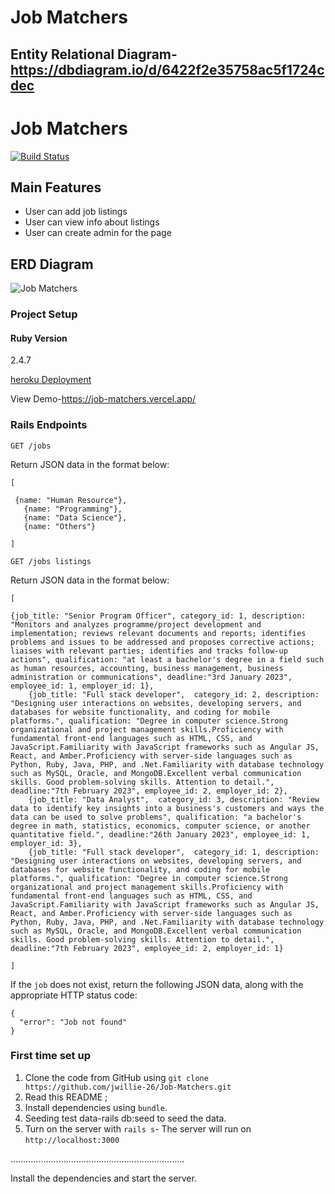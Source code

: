# Job Matchers

## Entity Relational Diagram-https://dbdiagram.io/d/6422f2e35758ac5f1724cdec


# Job Matchers

[![Build Status](https://mattbrictson.semaphoreci.com/badges/rails-template/branches/main.svg?style=shields)](https://mattbrictson.semaphoreci.com/projects/rails-template)


## Main Features

* User can add job listings
* User can view info about listings
* User can create admin for the page

## ERD Diagram

![Job Matchers](https://user-images.githubusercontent.com/105637783/229124124-c5d9e53a-3121-4375-b17d-39925d947376.png)


### Project Setup

#### Ruby Version

2.4.7

[heroku Deployment](https://dashboard.heroku.com/apps/stark-everglades-43660)

View Demo-https://job-matchers.vercel.app/

### Rails Endpoints


```
GET /jobs
```

Return JSON data in the format below:

```
[  

 {name: "Human Resource"},
   {name: "Programming"},
   {name: "Data Science"},
   {name: "Others"}

]
```


```
GET /jobs listings
```
Return JSON data in the format below:

```
[  

{job_title: "Senior Program Officer", category_id: 1, description: "Monitors and analyzes programme/project development and implementation; reviews relevant documents and reports; identifies problems and issues to be addressed and proposes corrective actions; liaises with relevant parties; identifies and tracks follow-up actions", qualification: "at least a bachelor's degree in a field such as human resources, accounting, business management, business administration or communications", deadline:"3rd January 2023", employee_id: 1, employer_id: 1},
    {job_title: "Full stack developer",  category_id: 2, description: "Designing user interactions on websites, developing servers, and databases for website functionality, and coding for mobile platforms.", qualification: "Degree in computer science.Strong organizational and project management skills.Proficiency with fundamental front-end languages such as HTML, CSS, and JavaScript.Familiarity with JavaScript frameworks such as Angular JS, React, and Amber.Proficiency with server-side languages such as Python, Ruby, Java, PHP, and .Net.Familiarity with database technology such as MySQL, Oracle, and MongoDB.Excellent verbal communication skills. Good problem-solving skills. Attention to detail.", deadline:"7th February 2023", employee_id: 2, employer_id: 2},
    {job_title: "Data Analyst",  category_id: 3, description: "Review data to identify key insights into a business's customers and ways the data can be used to solve problems", qualification: "a bachelor's degree in math, statistics, economics, computer science, or another quantitative field.", deadline:"26th January 2023", employee_id: 1, employer_id: 3},
    {job_title: "Full stack developer",  category_id: 1, description: "Designing user interactions on websites, developing servers, and databases for website functionality, and coding for mobile platforms.", qualification: "Degree in computer science.Strong organizational and project management skills.Proficiency with fundamental front-end languages such as HTML, CSS, and JavaScript.Familiarity with JavaScript frameworks such as Angular JS, React, and Amber.Proficiency with server-side languages such as Python, Ruby, Java, PHP, and .Net.Familiarity with database technology such as MySQL, Oracle, and MongoDB.Excellent verbal communication skills. Good problem-solving skills. Attention to detail.", deadline:"7th February 2023", employee_id: 2, employer_id: 1}

]
```

If the `job` does not exist, return the following JSON data, along with
the appropriate HTTP status code:

```
{
  "error": "Job not found"
}
```
### First time set up

1. Clone the code from GitHub using `git clone https://github.com/jwillie-26/Job-Matchers.git`
2. Read this README ;
3. Install dependencies using `bundle`.
4. Seeding test data-rails db:seed to seed the data.
5. Turn on the server with `rails s`- The server will run on `http://localhost:3000`

.....................................................................

Install the dependencies and start the server.
